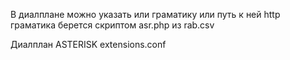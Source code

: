 
В диалплане можно указать или граматику или путь к ней http
граматика берется скриптом asr.php из rab.csv

Диалплан ASTERISK extensions.conf

